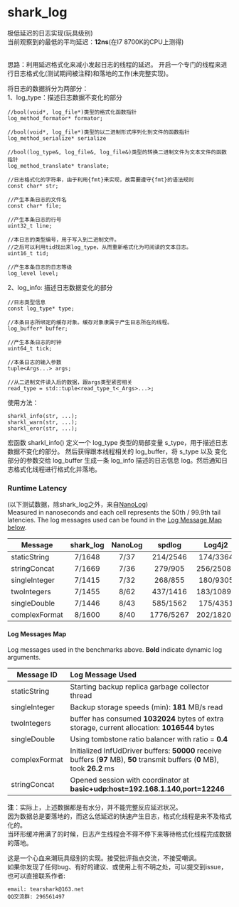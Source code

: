 # shark_log
极低延迟的日志实现(玩具级别)<br>
当前观察到的最低的平均延迟：**12ns**(在I7 8700K的CPU上测得)<br>
<br>

思路：利用延迟格式化来减小发起日志的线程的延迟。
开启一个专门的线程来进行日志格式化(测试期间被注释)和落地的工作(未完整实现)。<br>

将日志的数据拆分为两部分：<br>
1、log_type：描述日志数据不变化的部分<br>

    //bool(void*, log_file*)类型的格式化函数指针
    log_method_formator* formator;

    //bool(void*, log_file*)类型的以二进制形式序列化到文件的函数指针
    log_method_serialize* serialize

    //bool(log_type&, log_file&, log_file&)类型的转换二进制文件为文本文件的函数指针
    log_method_translate* translate;
    
    //日志格式化的字符串，由于利用{fmt}来实现，故需要遵守{fmt}的语法规则
    const char* str;

    //产生本条日志的文件名
    const char* file;

    //产生本条日志的行号
    uint32_t line;

    //本日志的类型编号，用于写入到二进制文件。
    //之后可以利用tid找出来log_type，从而重新格式化为可阅读的文本日志。
    uint16_t tid;

    //产生本条日志的日志等级
    log_level level;

2、log_info: 描述日志数据变化的部分<br>

    //日志类型信息
    const log_type* type;

    //本条日志所绑定的缓存对象。缓存对象隶属于产生日志所在的线程。
    log_buffer* buffer;

    //产生本条日志的时钟
    uint64_t tick;

    //本条日志的输入参数
    tuple<Args...> args;

    //从二进制文件读入后的数据，跟args类型紧密相关
    read_type = std::tuple<read_type_t<_Args>...>;

使用方法：

    sharkl_info(str, ...);
    sharkl_warn(str, ...);
    sharkl_eror(str, ...);

宏函数 sharkl_info() 定义一个 log_type 类型的局部变量 s_type，用于描述日志数据不变化的部分。
然后获得跟本线程相关的 log_buffer，将 s_type 以及 变化部分的参数交给 log_buffer
生成一条 log_info 描述的日志信息 log。然后通知日志格式化线程进行格式化并落地。<br>

### Runtime Latency
(以下测试数据，除shark_log之外，来自[NanoLog](https://github.com/PlatformLab/NanoLog))<br>
Measured in nanoseconds and each cell represents the 50th / 99.9th tail latencies. The log messages used can be found in the [Log Message Map below](#Log-Messages-Map).

| Message | shark_log | NanoLog | spdlog | Log4j2 | glog | Boost | ETW |
|---------|:--------:|:--------:|:--------:|:--------:|:--------:|:--------:|:--------:|
|staticString | 7/1648| 7/37| 214/2546| 174/3364 | 1198/5968| 1764/3772| 161/2967|
|stringConcat | 7/1669| 7/36| 279/905| 256/25087 | 1212/5881| 1829/5548| 191/3365|
|singleInteger | 7/1415| 7/32| 268/855| 180/9305 | 1242/5482| 1914/5759| 167/3007|
|twoIntegers | 7/1455| 8/62| 437/1416| 183/10896 | 1399/6100| 2333/7235| 177/3183|
|singleDouble | 7/1446| 8/43| 585/1562| 175/4351 | 1983/6957| 2610/7079| 165/3182|
|complexFormat | 8/1600| 8/40| 1776/5267| 202/18207 | 2569/8877| 3334/11038| 218/3426|

#### Log Messages Map

Log messages used in the benchmarks above. **Bold** indicate dynamic log arguments.

| Message ID | Log Message Used |
|--------------|:--------|
|staticString  | Starting backup replica garbage collector thread |
|singleInteger | Backup storage speeds (min): **181** MB/s read |
|twoIntegers   | buffer has consumed **1032024** bytes of extra storage, current allocation: **1016544** bytes |
|singleDouble  | Using tombstone ratio balancer with ratio = **0.4** |
|complexFormat | Initialized InfUdDriver buffers: **50000** receive buffers (**97** MB), **50** transmit buffers (**0** MB), took **26.2** ms |
|stringConcat  | Opened session with coordinator at **basic+udp:host=192.168.1.140,port=12246** |

**注**：实际上，上述数据都是有水分，并不能完整反应延迟状况。<br>
因为数据总是要落地的，而这么低延迟的快速产生日志，格式化线程是来不及格式化的。<br>
当环形缓冲用满了的时候，日志产生线程会不得不停下来等待格式化线程完成数据的落地。<br>

这是一个心血来潮玩具级别的实现。接受批评指点交流，不接受嘲讽。<br>
如果你发现了任何bug、有好的建议、或使用上有不明之处，可以提交到issue，也可以直接联系作者:
    
    email: tearshark@163.net
    QQ交流群: 296561497
